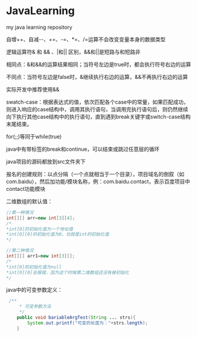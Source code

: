 # JavaLearning

my java learning repository



自增++、自减--、+=、-=、*=、/=运算不会改变变量本身的数据类型

逻辑运算符& 和 && 、|和|| 区别，&&和||是短路与和短路非

相同点：&和&&的运算结果相同；当符号左边是true时，都会执行符号右边的运算

不同点：当符号左边是false时，&继续执行右边的运算，&&不再执行右边的运算

实际开发中推荐使用&&



swatch-case：根据表达式的值，依次匹配各个case中的常量，如果匹配成功，则进入响应的case结构中，调用其执行语句，当调用完执行语句后，则仍然继续向下执行其他case结构中的执行语句，直到遇到break关键字或switch-case结构末尾结束。



for(;;)等同于while(true)



java中有带标签的break和continue，可以结束或跳过任意层的循环



java项目的源码都放到src文件夹下

报名的创建规则：以点分隔（一个点就相当于一个目录），项目域名的倒叙（如com.baidu），然后加功能/模块名称，例：com.baidu.contact，表示百度项目中contact功能模块

二维数组的默认值：

~~~ java
//第一种情况
int[][] arr=new int[3][4];
/*
*int[0]的初始化值为一个地址值
*int[0][0]的初始化值为0，也就是int的初始化值
*/

//第二种情况
int[][] arr1=new int[3][];
/*
*int[0]的初始化值为null
*int[0][0]会报错，因为这个时候第二维数组还没有被初始化
*/


~~~

java中的可变参数定义：

~~~ java
 /**
     * 可变参数方法
     */
    public void bariableArgTest(String ... strs){
        System.out.printf("可变的长度为："+strs.length);
    }
~~~





